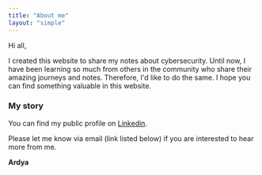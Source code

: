 ```yaml
---
title: "About me"
layout: "simple"
---
```


Hi all, 

I created this website to share my notes about cybersecurity. Until now, I have been learning so much from others in the community who share their amazing journeys and notes. Therefore, I'd like to do the same. I hope you can find something valuable in this website.

### My story

You can find my public profile on [Linkedin](https://linkedin.com/in/suryadina).

Please let me know via email (link listed below) if you are interested to hear more from me. 

**Ardya**

